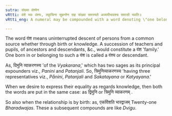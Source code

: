 ```yaml
---
sutra: संख्या वंश्येन
vRtti: वंशे भवः वंश्यः, तद्वाचिना सुबन्तेन सह संख्या समस्यते अव्ययीभावश्च समासो भवति॥
vRtti_eng: A numeral may be compounded with a word denoting \"one belonging to a family\" and the resulting compound is _Avyayibhiva_.

---
```

The word वंश means uninterrupted descent of persons from a common source whether through birth or knowledge. A succession of teachers and pupils, of ancestors and descendants, &c., would constitute a वंश 'family.' One born in or belonging to such a वंश is called a वंश्य or descendant.

As, दिमुनि व्याकरणस्य 'of the _Vyakarana_,' which has two sages as its principal expounders viz., _Panini_ and _Patanjali_. So, त्रिमुनिव्याकरणस्य 'having three representatives viz., _Pånini_, _Patanjali_ and _Sakatayana_ or _Katyayana_.'

When we desire to express their equality as regards knowledge, then both the words are put in the same case: as द्विमुनि or त्रिमुनि व्याकरणम् .

So also when the relationship is by birth: as, एकविंशति भारद्वाजम् Twenty-one _Bharadwajas_. These a subsequent compounds are like _Dvigu_. 